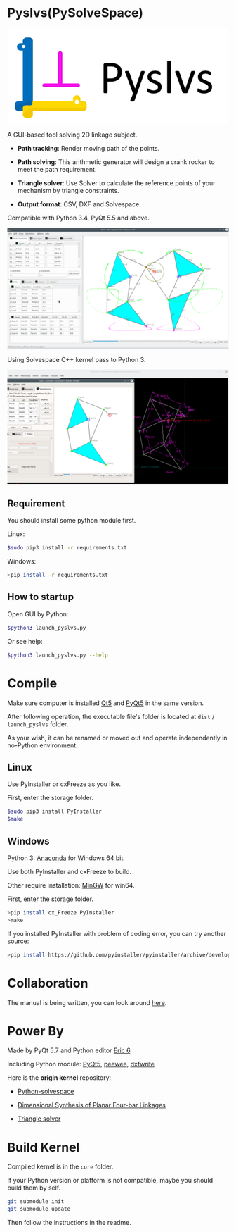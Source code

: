 Pyslvs(PySolveSpace)
===

![](icons/title.png)

A GUI-based tool solving 2D linkage subject.

+ **Path tracking**: Render moving path of the points.

+ **Path solving**: This arithmetic generator will design a crank rocker to meet the path requirement.

+ **Triangle solver**: Use Solver to calculate the reference points of your mechanism by triangle constraints.

+ **Output format**: CSV, DXF and Solvespace.

Compatible with Python 3.4, PyQt 5.5 and above.

![](icons/cover.png)

Using Solvespace C++ kernel pass to Python 3.

![](icons/cover2.png)

Requirement
---

You should install some python module first.

Linux:

```bash
$sudo pip3 install -r requirements.txt
```

Windows:

```bash
>pip install -r requirements.txt
```

How to startup
---

Open GUI by Python:

```bash
$python3 launch_pyslvs.py
```

Or see help:

```bash
$python3 launch_pyslvs.py --help
```

Compile
===

Make sure computer is installed [Qt5] and [PyQt5] in the same version.

After following operation, the executable file's folder is located at `dist` / `launch_pyslvs` folder.

As your wish, it can be renamed or moved out and operate independently in no-Python environment.

Linux
---

Use PyInstaller or cxFreeze as you like.

First, enter the storage folder.

```bash
$sudo pip3 install PyInstaller
$make
```

Windows
---

Python 3: [Anaconda] for Windows 64 bit.

Use both PyInstaller and cxFreeze to build.

Other require installation: [MinGW] for win64.

First, enter the storage folder.

```bash
>pip install cx_Freeze PyInstaller
>make
```

If you installed PyInstaller with problem of coding error, you can try another source:

```bash
>pip install https://github.com/pyinstaller/pyinstaller/archive/develop.zip
```

Collaboration
===

The manual is being written, you can look around [here](https://github.com/KmolYuan/Pyslvs-manual/).

Power By
===

Made by PyQt 5.7 and Python editor [Eric 6].

Including Python module: [PyQt5], [peewee], [dxfwrite]

Here is the **origin kernel** repository:

* [Python-solvespace]

* [Dimensional Synthesis of Planar Four-bar Linkages]

* [Triangle solver]

Build Kernel
===

Compiled kernel is in the `core` folder.

If your Python version or platform is not compatible, maybe you should build them by self.

```bash
git submodule init
git submodule update
```

Then follow the instructions in the readme.

[PyQt5]: http://doc.qt.io/qt-5/index.html
[Qt5]: https://www.qt.io/download/
[Anaconda]: https://www.continuum.io/downloads
[MinGW]: https://sourceforge.net/projects/mingw-w64/files/latest/download?source=files
[Eric 6]: http://eric-ide.python-projects.org/
[peewee]: http://docs.peewee-orm.com/en/latest/
[dxfwrite]: https://pypi.python.org/pypi/dxfwrite/

[Python-solvespace]: https://github.com/KmolYuan/python-solvespace
[Dimensional Synthesis of Planar Four-bar Linkages]: https://github.com/kmollee/django-project-template
[Triangle solver]: https://gist.github.com/KmolYuan/c5a94b769bc410524bba66acc5204a8f
